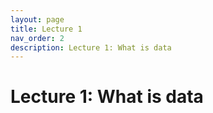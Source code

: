 ```yaml
---
layout: page
title: Lecture 1
nav_order: 2
description: Lecture 1: What is data
---
```

# Lecture 1: What is data
